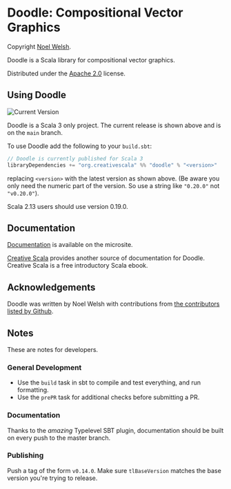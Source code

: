 # Doodle: Compositional Vector Graphics

Copyright [Noel Welsh](http://noelwelsh.com).

Doodle is a Scala library for compositional vector graphics.

Distributed under the [Apache 2.0](http://www.apache.org/licenses/LICENSE-2.0.txt) license.


## Using Doodle

![Current Version](https://img.shields.io/maven-central/v/org.creativescala/doodle_3)

Doodle is a Scala 3 only project. The current release is shown above and is on the `main` branch.

To use Doodle add the following to your `build.sbt`:

~~~ scala
// Doodle is currently published for Scala 3
libraryDependencies += "org.creativescala" %% "doodle" % "<version>"
~~~

replacing `<version>` with the latest version as shown above. (Be aware you only need the numeric part of the version. So use a string like `"0.20.0"` not `"v0.20.0"`).

Scala 2.13 users should use version 0.19.0.


## Documentation

[Documentation](https://creativescala.github.io/doodle/) is available on the microsite.

[Creative Scala][creativescala] provides another source of documentation for Doodle. Creative Scala is a free introductory Scala ebook. 

[creativescala]: http://creativescala.org/

## Acknowledgements

Doodle was written by Noel Welsh with contributions from [the contributors listed by Github][github-contributors].

[github-contributors]: https://github.com/creativescala/doodle/graphs/contributors


## Notes

These are notes for developers.

### General Development

- Use the `build` task in sbt to compile and test everything, and run formatting.
- Use the `prePR` task for additional checks before submitting a PR.


### Documentation

Thanks to the *amazing* Typelevel SBT plugin, documentation should be built on every push to the master branch.

### Publishing

Push a tag of the form `v0.14.0`. Make sure `tlBaseVersion` matches the base version you're trying to release.
